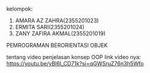 kelompok:
1. AMARA AZ ZAHRA(2355201023)
2. ERMITA SARI(2355201024)
3. ZANY ZAFIRA AKMAL(2355201019)

PEMROGRAMAN BERORIENTASI OBJEK

tentang video penjelasan konsep OOP
link video nya: https://youtu.be/yBl6l_CD71k?si=qGWSruZ76n3h5Wfo